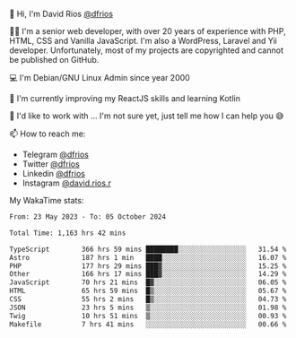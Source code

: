 👋 Hi, I'm David Rios [@dfrios](https://github.com/dfrios)

👨‍💻 I'm a senior web developer, with over 20 years of experience with PHP, HTML, CSS and Vanilla JavaScript. I'm also a WordPress, Laravel and Yii developer. Unfortunately, most of my projects are copyrighted and cannot be published on GitHub.

💻 I'm Debian/GNU Linux Admin since year 2000

🌱 I'm currently improving my ReactJS skills and learning Kotlin

💞️ I'd like to work with ... I'm not sure yet, just tell me how I can help you 😅


📫 How to reach me:
* Telegram [@dfrios](https://t.me/dfrios)
* Twitter [@dfrios](https://twitter.com/dfrios)
* Linkedin [@dfrios](https://linkedin.com/in/dfrios)
* Instagram [@david.rios.r](https://instagram.com/david.rios.r)



My WakaTime stats:
<!--START_SECTION:waka-->

```txt
From: 23 May 2023 - To: 05 October 2024

Total Time: 1,163 hrs 42 mins

TypeScript        366 hrs 59 mins ████████░░░░░░░░░░░░░░░░░   31.54 %
Astro             187 hrs 1 min   ████░░░░░░░░░░░░░░░░░░░░░   16.07 %
PHP               177 hrs 29 mins ███▓░░░░░░░░░░░░░░░░░░░░░   15.25 %
Other             166 hrs 17 mins ███▓░░░░░░░░░░░░░░░░░░░░░   14.29 %
JavaScript        70 hrs 21 mins  █▓░░░░░░░░░░░░░░░░░░░░░░░   06.05 %
HTML              65 hrs 59 mins  █▒░░░░░░░░░░░░░░░░░░░░░░░   05.67 %
CSS               55 hrs 2 mins   █▒░░░░░░░░░░░░░░░░░░░░░░░   04.73 %
JSON              23 hrs 5 mins   ▒░░░░░░░░░░░░░░░░░░░░░░░░   01.98 %
Twig              10 hrs 51 mins  ▒░░░░░░░░░░░░░░░░░░░░░░░░   00.93 %
Makefile          7 hrs 41 mins   ░░░░░░░░░░░░░░░░░░░░░░░░░   00.66 %
```

<!--END_SECTION:waka-->

